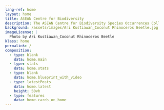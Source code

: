 ```yaml
---
lang-ref: home 
layout: home
title: ASEAN Centre for Biodiversity
description: The ASEAN Centre for Biodiversity Species Occurrences Collections
background: /assets/images/Ari Kustiawan_Coconut Rhinoceros Beetle.jpg
imageLicense: |
  Photo by Ari Kustiawan_Coconut Rhinoceros Beetle
klass: home
permalink: /
composition:
  - type: blank
    data: home.main
  - type: stats
    data: home.stats
  - type: blank
    data: home.blueprint_with_video
  - type: latestPosts
    data: home.latest
    height: 50vh
  - type: features
    data: home.cards_on_home
---
```

